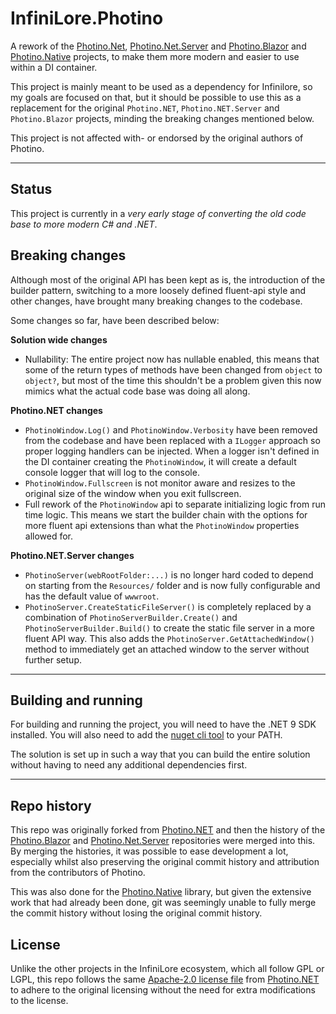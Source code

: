 # InfiniLore.Photino

A rework of
the [Photino.Net](https://github.com/tryphotino/photino.NET), [Photino.Net.Server](https://github.com/tryphotino/photino.NET.Server)
and [Photino.Blazor](https://github.com/tryphotino/photino.Blazor)
and [Photino.Native](https://github.com/tryphotino/photino.Native) projects, to make them more modern and easier to use
within a DI container.

This project is mainly meant to be used as a dependency for Infinilore, so my goals are focused on that, but it should
be possible to use this as a replacement for the original `Photino.NET`, `Photino.NET.Server` and `Photino.Blazor`
projects, minding the breaking changes mentioned below.

This project is not affected with- or endorsed by the original authors of Photino.

---

## Status

This project is currently in a *very early stage of converting the old code base to more modern C# and .NET*.

## Breaking changes

Although most of the original API has been kept as is, the introduction of the builder pattern, switching to a more
loosely defined fluent-api style and other changes, have brought many breaking changes to the codebase.

Some changes so far, have been described below:

**Solution wide changes**

- Nullability: The entire project now has nullable enabled, this means that some of the return types of methods have
  been changed from `object` to `object?`, but most of the time this shouldn't be a problem given this now mimics what
  the actual code base was doing all along.

**Photino.NET changes**

- `PhotinoWindow.Log()` and `PhotinoWindow.Verbosity` have been removed from the codebase and have been replaced with a
  `ILogger` approach so proper logging handlers can be injected.
  When a logger isn't defined in the DI container creating the `PhotinoWindow`, it will create a default console logger
  that will log to the console.
- `PhotinoWindow.Fullscreen` is not monitor aware and resizes to the original size of the window when you exit
  fullscreen.
- Full rework of the `PhotinoWindow` api to separate initializing logic from run time logic.
  This means we start the builder chain with the options for more fluent api extensions than what the `PhotinoWindow`
  properties allowed for.

**Photino.NET.Server changes**

- `PhotinoServer(webRootFolder:...)` is no longer hard coded to depend on starting from the `Resources/` folder and is
  now fully configurable and has the default value of `wwwroot`.
- `PhotinoServer.CreateStaticFileServer()` is completely replaced by a combination of `PhotinoServerBuilder.Create()`
  and `PhotinoServerBuilder.Build()` to create the static file server in a more fluent API way.
  This also adds the `PhotinoServer.GetAttachedWindow()` method to immediately get an attached window to the server
  without further setup.

---

## Building and running

For building and running the project, you will need to have the .NET 9 SDK installed.
You will also need to add the [nuget cli tool](https://www.nuget.org/downloads) to your PATH.

The solution is set up in such a way that you can build the entire solution without having to need any additional
dependencies first.

---

## Repo history

This repo was originally forked from [Photino.NET](https://github.com/tryphotino/photino.NET) and then the history of
the [Photino.Blazor](https://github.com/tryphotino/photino.Blazor)
and [Photino.Net.Server](https://github.com/tryphotino/photino.NET.Server) repositories were merged into this.
By merging the histories, it was possible to ease development a lot, especially whilst also preserving the original
commit history and attribution from the contributors of Photino.

This was also done for the [Photino.Native](https://github.com/tryphotino/photino.Native) library, but given the
extensive work that had already been done, git was seemingly unable to fully merge the commit history without losing the
original commit history.

## License

Unlike the other projects in the InfiniLore ecosystem, which all follow GPL or LGPL, this repo follows the
same [Apache-2.0 license file](LICENSE) from [Photino.NET](https://github.com/tryphotino/photino.NET) to adhere to the
original licensing without the need for extra modifications to the license.
